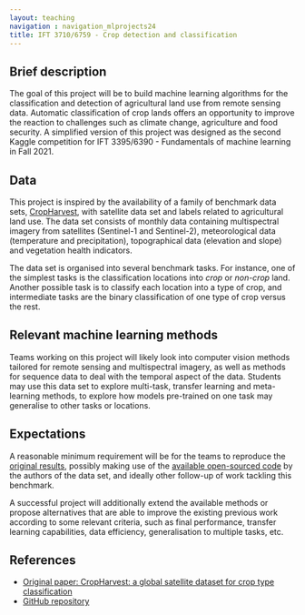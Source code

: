```yaml
---
layout: teaching
navigation : navigation_mlprojects24
title: IFT 3710/6759 - Crop detection and classification
---
```


## Brief description

The goal of this project will be to build machine learning algorithms for the classification and detection of agricultural land use from remote sensing data. Automatic classification of crop lands offers an opportunity to improve the reaction to challenges such as climate change, agriculture and food security. A simplified version of this project was designed as the second Kaggle competition for IFT 3395/6390 - Fundamentals of machine learning in Fall 2021.

## Data

This project is inspired by the availability of a family of benchmark data sets, [CropHarvest](https://github.com/nasaharvest/cropharvest), with satellite data set and labels related to agricultural land use. The data set consists of monthly data containing multispectral imagery from satellites (Sentinel-1 and Sentinel-2), meteorological data (temperature and precipitation), topographical data (elevation and slope) and vegetation health indicators.

The data set is organised into several benchmark tasks. For instance, one of the simplest tasks is the classification locations into _crop_ or _non-crop_ land. Another possible task is to classify each location into a type of crop, and intermediate tasks are the binary classification of one type of crop versus the rest.

## Relevant machine learning methods

Teams working on this project will likely look into computer vision methods tailored for remote sensing and multispectral imagery, as well as methods for sequence data to deal with the temporal aspect of the data. Students may use this data set to explore multi-task, transfer learning and meta-learning methods, to explore how models pre-trained on one task may generalise to other tasks or locations.

## Expectations

A reasonable minimum requirement will be for the teams to reproduce the [original results](https://openreview.net/pdf?id=JtjzUXPEaCu), possibly making use of the [available open-sourced code](https://github.com/nasaharvest/cropharvest) by the authors of the data set, and ideally other follow-up of work tackling this benchmark. 

A successful project will additionally extend the available methods or propose alternatives that are able to improve the existing previous work according to some relevant criteria, such as final performance, transfer learning capabilities, data efficiency, generalisation to multiple tasks, etc.

## References

* [Original paper: CropHarvest: a global satellite dataset for crop type classification](https://openreview.net/pdf?id=JtjzUXPEaCu)
* [GitHub repository](https://github.com/nasaharvest/cropharvest)

